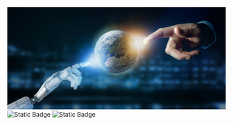 <img src="https://github.com/WishlvlasteR/WishlvlasteR/blob/main/1609.jpg" alt="The Unlimited" width="1200">
<img alt="Static Badge" src="https://img.shields.io/badge/-WishMasteR-black%20?style=plastic&logo=wish&logoColor=red&color=black">
<img alt="Static Badge" src="https://img.shields.io/badge/-python%20-black?style=plastic&logo=python&logoColor=red&color=black">







